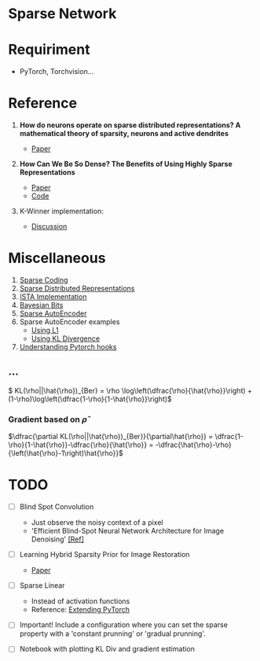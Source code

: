 # Sparse Network

# Requiriment

* PyTorch, Torchvision...

# Reference
1. **How do neurons operate on sparse distributed representations? A mathematical theory of sparsity, neurons and active dendrites**
    - [Paper](https://arxiv.org/pdf/1601.00720.pdf)
1. **How Can We Be So Dense? The Benefits of Using Highly Sparse Representations**
    - [Paper](https://arxiv.org/pdf/1903.11257.pdf)
    - [Code](https://github.com/numenta/htmpapers/tree/master/arxiv/how_can_we_be_so_dense)

1. K-Winner implementation:
    - [Discussion](https://discuss.pytorch.org/t/k-winner-take-all-advanced-indexing/24348)

# Miscellaneous
1. [Sparse Coding](http://ufldl.stanford.edu/tutorial/unsupervised/SparseCoding/)
1. [Sparse Distributed Representations](https://discuss.pytorch.org/t/k-winner-take-all-advanced-indexing/24348)
1. [ISTA Implementation](https://github.com/lpjiang97/sparse-coding/blob/master/src/model/SparseNet.py)
1. [Bayesian Bits](https://arxiv.org/pdf/2005.07093.pdf)
1. [Sparse AutoEncoder](https://web.stanford.edu/class/cs294a/sparseAutoencoder.pdf)
1. Sparse AutoEncoder examples
    * [Using L1](https://debuggercafe.com/sparse-autoencoders-using-l1-regularization-with-pytorch/)
    * [Using KL Divergence](https://debuggercafe.com/sparse-autoencoders-using-kl-divergence-with-pytorch/)
1. [Understanding Pytorch hooks](https://www.kaggle.com/sironghuang/understanding-pytorch-hooks)

## ...
$ KL(\rho||\hat{\rho})_{Ber} = \rho \log\left(\dfrac{\rho}{\hat{\rho}}\right) + (1-\rho)\log\left(\dfrac{1-\rho}{1-\hat{\rho}}\right)$

### Gradient based on $\hat{\rho}$
$\dfrac{\partial KL(\rho||\hat{\rho})_{Ber}}{\partial\hat{\rho}} = \dfrac{1-\rho}{1-\hat{\rho}}-\dfrac{\rho}{\hat{\rho}} = -\dfrac{\hat{\rho}-\rho}{\left(\hat{\rho}-1\right)\hat{\rho}}$



# TODO
- [ ] Blind Spot Convolution
     - Just observe the noisy context of a pixel
     - 'Efficient Blind-Spot Neural Network Architecture for Image Denoising' [\[Ref\]](https://arxiv.org/pdf/2008.11010.pdf)
- [ ] Learning Hybrid Sparsity Prior for Image Restoration
     - [Paper](https://arxiv.org/pdf/1807.06920.pdf)
- [ ] Sparse Linear
    - Instead of activation functions
    - Reference: [Extending PyTorch](https://pytorch.org/docs/stable/notes/extending.html#extending-torch-autograd)
- [ ] Important! Include a configuration where you can set the sparse property with a 'constant prunning' or 'gradual prunning'.
- [ ] Notebook with plotting KL Div and gradient estimation

